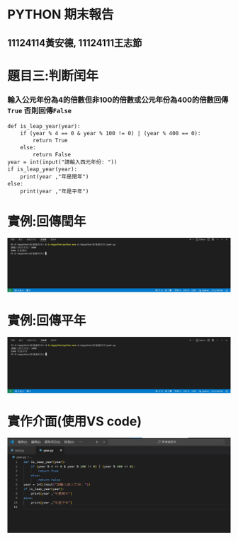 # PYTHON 期末報告
## 11124114黃安德,  11124111王志節
# 題目三:判断闰年
### 輸入公元年份為4的倍數但非100的倍數或公元年份為400的倍數回傳```True``` 否則回傳```False```
```
def is_leap_year(year):
    if (year % 4 == 0 & year % 100 != 0) | (year % 400 == 0):
        return True
    else:
        return False
year = int(input("請輸入西元年份: "))
if is_leap_year(year):
    print(year ,"年是閏年")
else:
    print(year ,"年是平年")
```
# 實例:回傳閏年
![](returnTrue.jpg)
# 實例:回傳平年
![](returnFalse.jpg)
# 實作介面(使用VS code)
![實作](實作.jpg)
